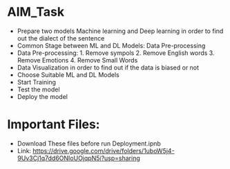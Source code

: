 # AIM_Task
- Prepare two models Machine learning and Deep learning in order to find out the dialect of the sentence
- Common Stage between ML and DL Models: Data Pre-processing
- Data Pre-processing: 1. Remove sympols 
                       2. Remove English words
                       3. Remove Emotions 
                       4. Remove Small Words
 - Data Visualization in order to find out if the data is biased or not
 - Choose Suitable ML and DL Models
 - Start Training 
 - Test the model
 - Deploy the model



# Important Files:
- Download These files before run Deployment.ipnb
- Link: https://drive.google.com/drive/folders/1uboW5j4-9Uv3Cj1q7dd6ONIoUOjqpN5i?usp=sharing
